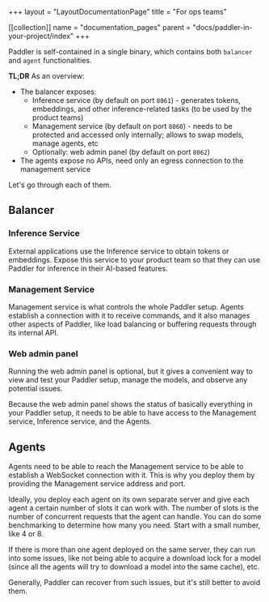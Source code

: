 +++
layout = "LayoutDocumentationPage"
title = "For ops teams"

[[collection]]
name = "documentation_pages"
parent = "docs/paddler-in-your-project/index"
+++

Paddler is self-contained in a single binary, which contains both `balancer` and `agent` functionalities.

**TL;DR** As an overview:

- The balancer exposes:
    - Inference service (by default on port `8061`) - generates tokens, embeddings, and other inference-related tasks (to be used by the product teams)
    - Management service (by default on port `8060`) - needs to be protected and accessed only internally; allows to swap models, manage agents, etc
    - Optionally: web admin panel (by default on port `8062`)
- The agents expose no APIs, need only an egress connection to the management service

Let's go through each of them.

## Balancer

### Inference Service

External applications use the Inference service to obtain tokens or embeddings. Expose this service to your product team so that they can use Paddler for inference in their AI-based features.

### Management Service

Management service is what controls the whole Paddler setup. Agents establish a connection with it to receive commands, and it also manages other aspects of Paddler, like load balancing or buffering requests through its internal API.

### Web admin panel

Running the web admin panel is optional, but it gives a convenient way to view and test your Paddler setup, manage the models, and observe any potential issues.

Because the web admin panel shows the status of basically everything in your Paddler setup, it needs to be able to have access to the Management service, Inference service, and the Agents.

## Agents

Agents need to be able to reach the Management service to be able to establish a WebSocket connection with it. This is why you deploy them by providing the Management service address and port. 

Ideally, you deploy each agent on its own separate server and give each agent a certain number of slots it can work with. The number of slots is the number of concurrent requests that the agent can handle. You can do some benchmarking to determine how many you need. Start with a small number, like 4 or 8.

<Note>
    <p>If there is more than one agent deployed on the same server, they can run into some issues, like not being able to acquire a download lock for a model (since all the agents will try to download a model into the same cache), etc.</p>
    <p>Generally, Paddler can recover from such issues, but it's still better to avoid them.</p>
</Note>
